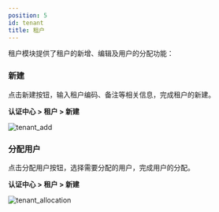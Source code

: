 ```yaml
---
position: 5
id: tenant
title: 租户
---
```



租户模块提供了租户的新增、编辑及用户的分配功能：

### 新建
点击新建按钮，输入租户编码、备注等相关信息，完成租户的新建。

**认证中心 > 租户 > 新建**

![tenant_add](http://www.aiwenmo.com/dinky/docs/test/tenant_add.png)

### 分配用户
点击分配用户按钮，选择需要分配的用户，完成用户的分配。

**认证中心 > 租户 > 新建**

![tenant_allocation](http://www.aiwenmo.com/dinky/docs/test/tenant_allocation.png)

